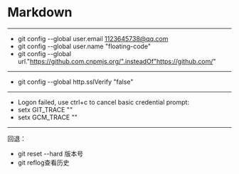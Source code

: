 # Markdown
---
- git config --global user.email 1123645738@qq.com 
- git config --global user.name "floating-code"
- git config --global url."https://github.com.cnpmjs.org/".insteadOf"https://github.com/"
---
- git config --global http.sslVerify "false"
---
- Logon failed, use ctrl+c to cancel basic credential prompt:
- setx GIT_TRACE ""
- setx GCM_TRACE ""
---
回退：
- git reset --hard 版本号
- git reflog查看历史
